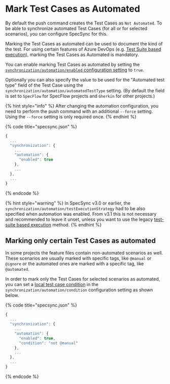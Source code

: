 # Mark Test Cases as Automated

By default the push command creates the Test Cases as `Not Automated`. To be able to synchronize automated Test Cases (for all or for selected scenarios), you can configure SpecSync for this.&#x20;

Marking the Test Cases as automated can be used to document the kind of the test. For using certain features of Azure DevOps (e.g. [Test Suite based execution](../test-result-publishing-features/support-for-azure-devops-test-plan-test-suite-based-test-execution.md)), marking the Test Cases as Automated is mandatory.

You can enable marking Test Cases as automated by setting the [`synchronization/automation/enabled` configuration setting](../../reference/configuration/configuration-synchronization/configuration-synchronization-automation.md) to `true`.

Optionally you can also specify the value to be used for the "Automated test type" field of the Test Case using the `synchronization/automation/automatedTestType` setting. (By default the field is set to `SpecFlow` for SpecFlow projects and `Gherkin` for other projects.)

{% hint style="info" %}
After changing the automation configuration, you need to perform the push command with an additional `--force` setting. Using the `--force` setting is only required once.
{% endhint %}

{% code title="specsync.json" %}
```javascript
{
  ...
  "synchronization": {
    ...
    "automation": {
      "enabled": true
    },
    ...
  },
  ...
}
```
{% endcode %}

{% hint style="warning" %}
In SpecSync v3.0 or earlier, the `synchronization/automation/testExecutionStrategy` had to be also specified when automation was enabled. From v3.1 this is not necessary and recommended to leave it unset, unless you want to use the legacy [test-suite based execution](../../features/test-result-publishing-features/support-for-azure-devops-test-plan-test-suite-based-test-execution.md) method.
{% endhint %}

## Marking only certain Test Cases as automated

In some projects the feature files contain non-automated scenarios as well. These scenarios are usually marked with specific tags, like `@manual` or `@ignore` or the automated ones are marked with a specific tag, like `@automated`.&#x20;

In order to mark only the Test Cases for selected scenarios as automated, you can set a [local test case condition](../general-features/local-test-case-conditions.md) in the `synchronization/automation/condition` configuration setting as shown below.

{% code title="specsync.json" %}
```javascript
{
  ...
  "synchronization": {
    ...
    "automation": {
      "enabled": true,
      "condition": "not @manual"
    },
    ...
  },
  ...
}
```
{% endcode %}

